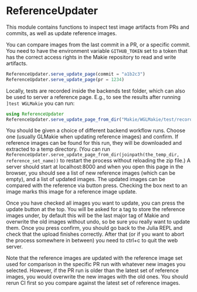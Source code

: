# ReferenceUpdater

This module contains functions to inspect test image artifacts from PRs and commits, as well as update reference images.

You can compare images from the last commit in a PR, or a specific commit.
You need to have the environment variable `GITHUB_TOKEN` set to a token that has the correct access rights in the Makie repository to read and write artifacts.

```julia
ReferenceUpdater.serve_update_page(commit = "a1b2c3")
ReferenceUpdater.serve_update_page(pr = 1234)
```

Locally, tests are recorded inside the backends test folder, which can also be used to server a reference page.
E.g., to see the results after running `]test WGLMakie` you can run:

```julia
using ReferenceUpdater
ReferenceUpdater.serve_update_page_from_dir("Makie/WGLMakie/test/recorded_reference_images/refimages")
```

You should be given a choice of different backend workflow runs.
Choose one (usually GLMakie when updating reference images) and confirm.
If reference images can be found for this run, they will be downloaded and extracted to a temp directory.
(You can run `ReferenceUpdater.serve_update_page_from_dir(joinpath(the_temp_dir, reference_set_name))` to restart the process without reloading the zip file.)
A server should start at localhost:8000 and when you open this page in the browser, you should see a list of new reference images (which can be empty), and a list of updated images.
The updated images can be compared with the reference via button press.
Checking the box next to an image marks this image for a reference image update.

Once you have checked all images you want to update, you can press the update button at the top.
You will be asked for a tag to store the reference images under, by default this will be the last major tag of Makie and overwrite the old images without undo, so be sure you really want to update them.
Once you press confirm, you should go back to the Julia REPL and check that the upload finishes correctly.
After that (or if you want to abort the process somewhere in between) you need to ctrl+c to quit the web server.

Note that the reference images are updated with the reference image set used for comparison in the specific PR run with whatever new images you selected.
However, if the PR run is older than the latest set of reference images, you would overwrite the new images with the old ones.
You should rerun CI first so you compare against the latest set of reference images.
